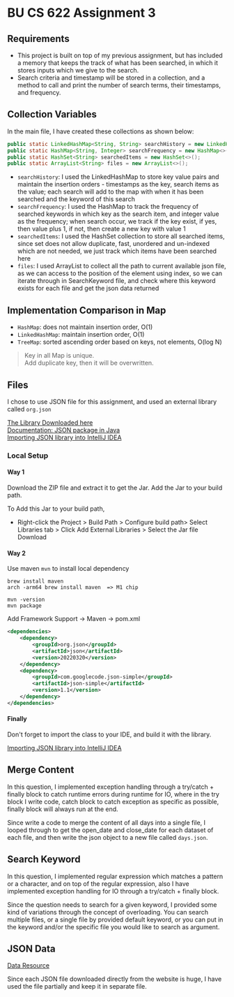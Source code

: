 # BU CS 622 Assignment 3

## Requirements
- This project is built on top of my previous assignment, but has included a memory that keeps the track of what has been searched, in which it stores inputs which we give to the search.
- Search criteria and timestamp will be stored in a collection, and a method to call and print the number of search terms, their timestamps, and frequency.

## Collection Variables
In the main file, I have created these collections as shown below: 
```java
public static LinkedHashMap<String, String> searchHistory = new LinkedHashMap<>(); 
public static HashMap<String, Integer> searchFrequency = new HashMap<>();   
public static HashSet<String> searchedItems = new HashSet<>();
public static ArrayList<String> files = new ArrayList<>();
```
- `searchHistory`: I used the LinkedHashMap to store key value pairs and maintain the insertion orders - timestamps as the key, search items as the value; each search will add to the map with when it has been searched and the keyword of this search
- `searchFrequency`: I used the HashMap to track the frequency of searched keywords in which key as the search item, and integer value as the frequency; when search occur, we track if the key exist, if yes, then value plus 1, if not, then create a new key with value 1
- `searchedItems`: I used the HashSet collection to store all searched items, since set does not allow duplicate, fast, unordered and un-indexed which are not needed, we just track which items have been searched here
- `files`: I used ArrayList to collect all the path to current available json file, as we can access to the position of the element using index, so we can iterate through in SearchKeyword file, and check where this keyword exists for each file and get the json data returned

## Implementation Comparison in Map
- `HashMap`: does not maintain insertion order, O(1)
- `LinkedHashMap`: maintain insertion order, O(1)
- `TreeMap`: sorted ascending order based on keys, not elements, O(log N)

> Key in all Map is unique. \
> Add duplicate key, then it will be overwritten.

## Files

I chose to use JSON file for this assignment, and used an external library called `org.json`

[The Library Downloaded here](https://mvnrepository.com/artifact/org.json/json)\
[Documentation: JSON package in Java](https://github.com/stleary/JSON-java)\
[Importing JSON library into IntelliJ IDEA](https://stackoverflow.com/questions/34676940/importing-json-library-into-intellij-idea)

### Local Setup

#### Way 1
Download the ZIP file and extract it to get the Jar. Add the Jar to your build path. 

To Add this Jar to your build path,
- Right-click the Project > Build Path > Configure build path> Select Libraries tab > Click Add External Libraries > Select the Jar file Download

#### Way 2
Use maven `mvn` to install local dependency
```
brew install maven
arch -arm64 brew install maven  => M1 chip

mvn -version
mvn package
```
Add Framework Support -> Maven -> pom.xml
```xml
<dependencies>
    <dependency>
        <groupId>org.json</groupId>
        <artifactId>json</artifactId>
        <version>20220320</version>
    </dependency>
    <dependency>
        <groupId>com.googlecode.json-simple</groupId>
        <artifactId>json-simple</artifactId>
        <version>1.1</version>
    </dependency>
</dependencies>
```

#### Finally
Don't forget to import the class to your IDE, and build it with the library.

[Importing JSON library into IntelliJ IDEA](https://stackoverflow.com/questions/34676940/importing-json-library-into-intellij-idea)

## Merge Content
In this question, I implemented exception handling through a try/catch + finally block to catch runtime errors during runtime for IO, 
where in the try block I write code, catch block to catch exception as specific as possible, finally block will always run at the end.

Since write a code to merge the content of all days into a single file, I looped through to get the open_date and close_date for each dataset of each file,
and then write the json object to a new file called `days.json`.

## Search Keyword
In this question, I implemented regular expression which matches a pattern or a character, 
and on top of the regular expression, also I have implemented exception handling for IO through a try/catch + finally block.

Since the question needs to search for a given keyword, I provided some kind of variations through the concept of overloading. 
You can search multiple files, or a single file by provided default keyword, or you can put in the keyword and/or the specific file you would like to search as argument.

## JSON Data
[Data Resource](https://webrobots.io/indiegogo-dataset)

Since each JSON file downloaded directly from the website is huge, I have used the file partially and keep it in separate file.